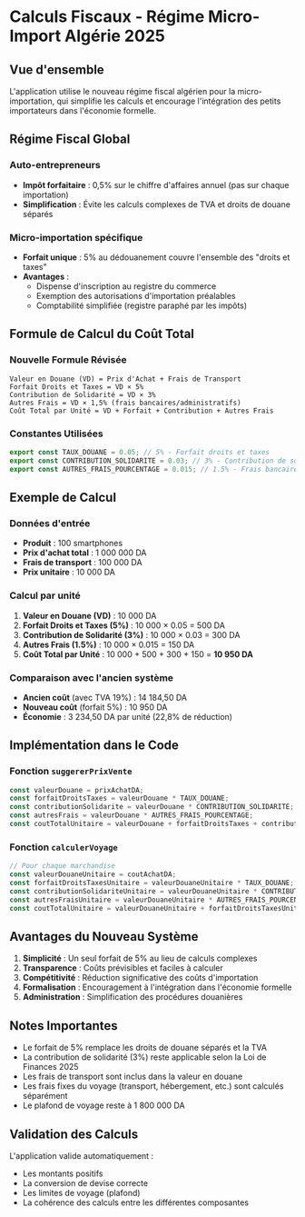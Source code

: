 # Calculs Fiscaux - Régime Micro-Import Algérie 2025

## Vue d'ensemble

L'application utilise le nouveau régime fiscal algérien pour la micro-importation, qui simplifie les calculs et encourage l'intégration des petits importateurs dans l'économie formelle.

## Régime Fiscal Global

### Auto-entrepreneurs
- **Impôt forfaitaire** : 0,5% sur le chiffre d'affaires annuel (pas sur chaque importation)
- **Simplification** : Évite les calculs complexes de TVA et droits de douane séparés

### Micro-importation spécifique
- **Forfait unique** : 5% au dédouanement couvre l'ensemble des "droits et taxes"
- **Avantages** :
  - Dispense d'inscription au registre du commerce
  - Exemption des autorisations d'importation préalables
  - Comptabilité simplifiée (registre paraphé par les impôts)

## Formule de Calcul du Coût Total

### Nouvelle Formule Révisée

```
Valeur en Douane (VD) = Prix d'Achat + Frais de Transport
Forfait Droits et Taxes = VD × 5%
Contribution de Solidarité = VD × 3%
Autres Frais = VD × 1,5% (frais bancaires/administratifs)
Coût Total par Unité = VD + Forfait + Contribution + Autres Frais
```

### Constantes Utilisées

```typescript
export const TAUX_DOUANE = 0.05; // 5% - Forfait droits et taxes
export const CONTRIBUTION_SOLIDARITE = 0.03; // 3% - Contribution de solidarité
export const AUTRES_FRAIS_POURCENTAGE = 0.015; // 1.5% - Frais bancaires/administratifs
```

## Exemple de Calcul

### Données d'entrée
- **Produit** : 100 smartphones
- **Prix d'achat total** : 1 000 000 DA
- **Frais de transport** : 100 000 DA
- **Prix unitaire** : 10 000 DA

### Calcul par unité
1. **Valeur en Douane (VD)** : 10 000 DA
2. **Forfait Droits et Taxes (5%)** : 10 000 × 0.05 = 500 DA
3. **Contribution de Solidarité (3%)** : 10 000 × 0.03 = 300 DA
4. **Autres Frais (1.5%)** : 10 000 × 0.015 = 150 DA
5. **Coût Total par Unité** : 10 000 + 500 + 300 + 150 = **10 950 DA**

### Comparaison avec l'ancien système
- **Ancien coût** (avec TVA 19%) : 14 184,50 DA
- **Nouveau coût** (forfait 5%) : 10 950 DA
- **Économie** : 3 234,50 DA par unité (22,8% de réduction)

## Implémentation dans le Code

### Fonction `suggererPrixVente`
```typescript
const valeurDouane = prixAchatDA;
const forfaitDroitsTaxes = valeurDouane * TAUX_DOUANE;
const contributionSolidarite = valeurDouane * CONTRIBUTION_SOLIDARITE;
const autresFrais = valeurDouane * AUTRES_FRAIS_POURCENTAGE;
const coutTotalUnitaire = valeurDouane + forfaitDroitsTaxes + contributionSolidarite + autresFrais;
```

### Fonction `calculerVoyage`
```typescript
// Pour chaque marchandise
const valeurDouaneUnitaire = coutAchatDA;
const forfaitDroitsTaxesUnitaire = valeurDouaneUnitaire * TAUX_DOUANE;
const contributionSolidariteUnitaire = valeurDouaneUnitaire * CONTRIBUTION_SOLIDARITE;
const autresFraisUnitaire = valeurDouaneUnitaire * AUTRES_FRAIS_POURCENTAGE;
const coutTotalUnitaire = valeurDouaneUnitaire + forfaitDroitsTaxesUnitaire + contributionSolidariteUnitaire + autresFraisUnitaire;
```

## Avantages du Nouveau Système

1. **Simplicité** : Un seul forfait de 5% au lieu de calculs complexes
2. **Transparence** : Coûts prévisibles et faciles à calculer
3. **Compétitivité** : Réduction significative des coûts d'importation
4. **Formalisation** : Encouragement à l'intégration dans l'économie formelle
5. **Administration** : Simplification des procédures douanières

## Notes Importantes

- Le forfait de 5% remplace les droits de douane séparés et la TVA
- La contribution de solidarité (3%) reste applicable selon la Loi de Finances 2025
- Les frais de transport sont inclus dans la valeur en douane
- Les frais fixes du voyage (transport, hébergement, etc.) sont calculés séparément
- Le plafond de voyage reste à 1 800 000 DA

## Validation des Calculs

L'application valide automatiquement :
- Les montants positifs
- La conversion de devise correcte
- Les limites de voyage (plafond)
- La cohérence des calculs entre les différentes composantes

